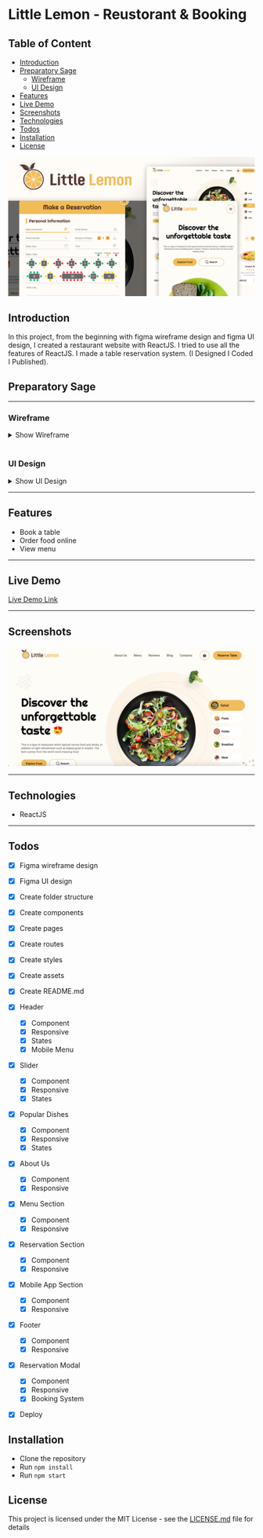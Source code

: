 # Little Lemon - Reustorant & Booking

## Table of Content

- [Introduction](#introduction)
- [Preparatory Sage](#preparatory-sage)
    - [Wireframe](#wireframe)
    - [UI Design](#ui-design)
- [Features](#features)
- [Live Demo](#live-demo)
- [Screenshots](#screenshots)
- [Technologies](#technologies)
- [Todos](#todos)
- [Installation](#installation)
- [License](#license)


![main-image](./readmeAssets/main-image.jpg)

## Introduction

In this project, from the beginning with figma wireframe design and figma UI design, I created a restaurant website with ReactJS. I tried to use all the features of ReactJS. I made a table reservation system. (I Designed I Coded I Published).


## Preparatory Sage

---

### Wireframe


<details>
<summary>Show Wireframe</summary>

![wireframe1](./readmeAssets/wireframe/w1.png)

</details>

<br />


### UI Design


<details>
<summary>Show UI Design</summary>

![ui-design-1](./readmeAssets/ui-design/ui1.png)
![ui-design-2](./readmeAssets/ui-design/ui2.png)

</details>

---

## Features

- Book a table
- Order food online
- View menu

---

## Live Demo

[Live Demo Link](https://azateser.github.io/little-lemon-finalProject/build)

---

## Screenshots

![screenshot](./readmeAssets/screenshots/screenshot.png)

---

## Technologies

- ReactJS

---

## Todos

- [x] Figma wireframe design <br />
- [x] Figma UI design <br />
- [x] Create folder structure <br />
- [x] Create components <br />
- [x] Create pages <br />
- [x] Create routes <br />
- [x] Create styles <br />
- [x] Create assets <br />
- [x] Create README.md <br />
- [x] Header <br />
    - [x] Component <br />
    - [x] Responsive <br />
    - [x] States <br />
    - [x] Mobile Menu <br />
- [x] Slider <br />
    - [x] Component <br />
    - [x] Responsive <br />
    - [x] States <br />
- [x] Popular Dishes <br />
    - [x] Component <br />
    - [x] Responsive <br />
    - [x] States <br />
- [x] About Us <br />
    - [x] Component <br />
    - [x] Responsive <br />
- [x] Menu Section <br />
    - [x] Component <br />
    - [x] Responsive <br />
- [x] Reservation Section <br />
    - [x] Component <br />
    - [x] Responsive <br />
- [x] Mobile App Section <br />
    - [x] Component <br />
    - [x] Responsive <br />
- [x] Footer <br />
    - [x] Component <br />
    - [x] Responsive <br />
- [x] Reservation Modal <br />
    - [x] Component <br />
    - [x] Responsive <br />
    - [x] Booking System <br />
- [x] Deploy <br />



## Installation

- Clone the repository
- Run `npm install`
- Run `npm start`

## License

This project is licensed under the MIT License - see the [LICENSE.md](LICENSE.md) file for details
